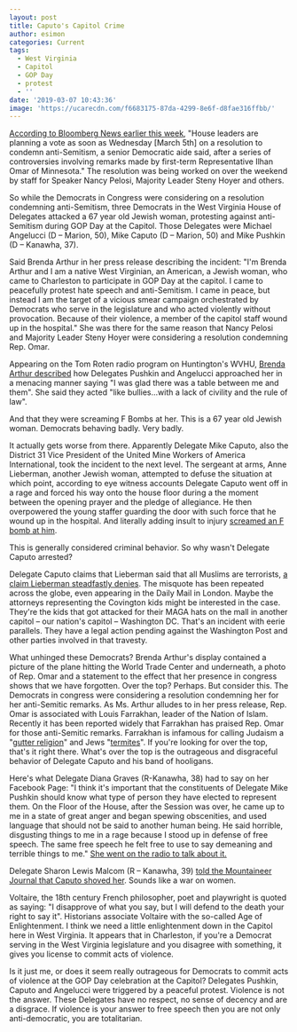```yaml
---
layout: post
title: Caputo's Capitol Crime
author: esimon
categories: Current
tags:
  - West Virginia
  - Capitol
  - GOP Day
  - protest
  - ''
date: '2019-03-07 10:43:36'
image: 'https://ucarecdn.com/f6683175-87da-4299-8e6f-d8fae316ffbb/'
---
```

[According to Bloomberg News earlier this week](https://www.bloomberg.com/news/articles/2019-03-04/democrats-said-to-plan-anti-semitism-measure-after-omar-remarks), "House leaders are planning a vote as soon as Wednesday \[March 5th] on a resolution to condemn anti-Semitism, a senior Democratic aide said, after a series of controversies involving remarks made by first-term Representative Ilhan Omar of Minnesota." The resolution was being worked on over the weekend by staff for Speaker Nancy Pelosi, Majority Leader Steny Hoyer and others.  

So while the Democrats in Congress were considering on a resolution condemning anti-Semitism, three Democrats in the West Virginia House of Delegates attacked a 67 year old Jewish woman, protesting against anti-Semitism during GOP Day at the Capitol. Those Delegates were Michael Angelucci (D – Marion, 50), Mike Caputo (D – Marion, 50) and Mike Pushkin (D – Kanawha, 37). 
<!-- more -->
Said Brenda Arthur in her press release describing the incident: "I'm Brenda Arthur and I am a native West Virginian, an American, a Jewish woman, who came to Charleston to participate in GOP Day at the capitol. I came to peacefully protest hate speech and anti-Semitism.  I came in peace, but instead I am the target of a vicious smear campaign orchestrated by Democrats who serve in the legislature and who acted violently without provocation. Because of their violence, a member of the capitol staff wound up in the hospital."  She was there for the same reason that Nancy Pelosi and Majority Leader Steny Hoyer were considering a resolution condemning Rep. Omar. 

Appearing on the Tom Roten radio program on Huntington's WVHU, [Brenda Arthur described](https://800wvhu.iheart.com/featured/the-tom-roten-morning-show/content/2019-03-05-enraged-democrat-delegates-verbally-attack-jewish-woman-with-f-bombs/) how Delegates Pushkin and Angelucci approached her in a menacing manner saying "I was glad there was a table between me and them".  She said they acted "like bullies…with a lack of civility and the rule of law".  

And that they were screaming F Bombs at her.  This is a 67 year old Jewish woman.  Democrats behaving badly.  Very badly.     

It actually gets worse from there.  Apparently Delegate Mike Caputo, also the District 31 Vice President of the United Mine Workers of America International, took the incident to the next level.  The sergeant at arms, Anne Lieberman, another Jewish woman, attempted to defuse the situation at which point, according to eye witness accounts Delegate Caputo went off in a rage and forced his way onto the house floor during a the moment between the opening prayer and the pledge of allegiance.  He then overpowered the young staffer guarding the door with such force that he wound up in the hospital. And literally adding insult to injury [screamed an F bomb at him](http://mountaineerjournal.com/2019/03/05/exclusive-del-mike-caputo-d-50-accused-of-shoving-senior-republican-female-delegate-get-the-fk-out-of-my-way/).  

This is generally considered criminal behavior.  So why wasn't Delegate Caputo arrested?  

Delegate Caputo claims that Lieberman said that all Muslims are terrorists, [a claim Lieberman steadfastly denies](https://www.wvgazettemail.com/opinion/daily_mail_opinion/commentary/anne-lieberman-sergeant-at-arms-version-of-capitol-event-daily/article_92abafb4-6b9a-5968-b3ac-b7366d5f0335.html?utm_medium=social&utm_source=facebook&utm_campaign=user-share).  The misquote has been repeated across the globe, even appearing in the Daily Mail in London.  Maybe the attorneys representing the Covington kids might be interested in the case.  They're the kids that got attacked for their MAGA hats on the mall in another capitol – our nation's capitol – Washington DC.  That's an incident with eerie parallels.  They have a legal action pending against the Washington Post and other parties involved in that travesty.  

What unhinged these Democrats? Brenda Arthur's display contained a picture of the plane hitting the World Trade Center and underneath, a photo of Rep. Omar and a statement to the effect that her presence in congress shows that we have forgotten.  Over the top?  Perhaps.  But consider this.  The Democrats in congress were considering a resolution condemning her for her anti-Semitic remarks. As Ms. Arthur alludes to in her press release, Rep. Omar is associated with Louis Farrakhan, leader of the Nation of Islam.  Recently it has been reported widely that Farrakhan has praised Rep. Omar for those anti-Semitic remarks.  Farrakhan is infamous for calling Judaism a "[gutter religion](https://www.nytimes.com/1984/06/29/us/tape-contradicts-disavowalof-gutter-religion-attack.html)" and Jews "[termites](https://thehill.com/policy/technology/411950-twitter-says-it-wont-suspend-louis-farrakhan-over-tweet-comparing-jews-to)".  If you're looking for over the top, that's it right there.  What's over the top is the outrageous and disgraceful behavior of Delegate Caputo and his band of hooligans.  

Here's what Delegate Diana Graves (R-Kanawha, 38) had to say on her Facebook Page:   "I think it's important that the constituents of Delegate Mike Pushkin should know what type of person they have elected to represent them. On the Floor of the House, after the Session was over, he came up to me in a state of great anger and began spewing obscenities, and used language that should not be said to another human being. He said horrible, disgusting things to me in a rage because I stood up in defense of free speech. The same free speech he felt free to use to say demeaning and terrible things to me." 
  [She went on the radio to talk about it.](https://800wvhu.iheart.com/featured/the-tom-roten-morning-show/content/2019-03-06-delegate-dianna-graves-endures-hateful-attack-by-delegate-mike-pushkin/)  

Delegate Sharon Lewis Malcom (R – Kanawha, 39) [told the Mountaineer Journal that Caputo shoved her](http://mountaineerjournal.com/2019/03/05/exclusive-del-mike-caputo-d-50-accused-of-shoving-senior-republican-female-delegate-get-the-fk-out-of-my-way/).  Sounds like a war on women.  

Voltaire, the 18th century French philosopher, poet and playwright is quoted as saying: "I disapprove of what you say, but I will defend to the death your right to say it".   Historians associate Voltaire with the so-called Age of Enlightenment.  I think we need a little enlightenment down in the Capitol here in West Virginia.  It appears that in Charleston, if you're a Democrat serving in the West Virginia legislature and you disagree with something, it gives you license to commit acts of violence.  

Is it just me, or does it seem really outrageous for Democrats to commit acts of violence at the GOP Day celebration at the Capitol? Delegates Pushkin, Caputo and Angelucci were triggered by a peaceful protest.  Violence is not the answer.  These Delegates have no respect, no sense of decency and are a disgrace.  If violence is your answer to free speech then you are not only anti-democratic, you are totalitarian.
